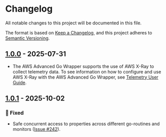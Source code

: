 # Changelog

All notable changes to this project will be documented in this file.

The format is based on [Keep a Changelog](https://keepachangelog.com/en/1.0.0/), and this project adheres to [Semantic Versioning](https://semver.org/#semantic-versioning-200).

## [1.0.0] - 2025-07-31
* The AWS Advanced Go Wrapper supports the use of AWS X-Ray to collect telemetry data. To see information on how to configure and use AWS X-Ray with the AWS Advanced Go Wrapper, see [Telemetry User Guide](../docs/user-guide/Telemetry.md).

## [1.0.1] - 2025-10-02
### :bug: Fixed
* Safe concurrent access to properties across different go-routines and monitors ([Issue #242](https://github.com/aws/aws-advanced-go-wrapper/issues/242)).


[1.0.0]: https://github.com/awslabs/aws-advanced-go-wrapper/releases/tag/xray/1.0.0
[1.0.1]: https://github.com/awslabs/aws-advanced-go-wrapper/releases/tag/xray/1.0.1
